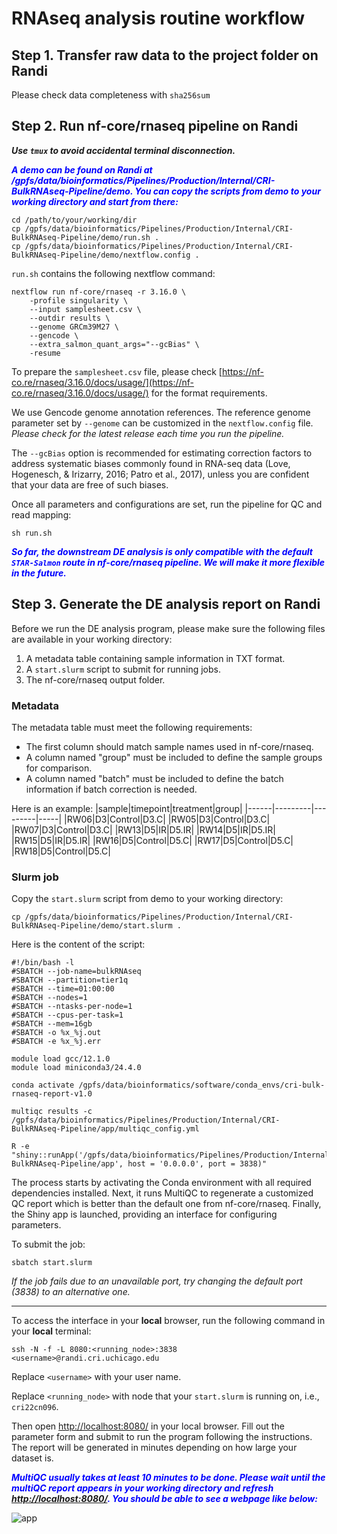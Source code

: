 # RNAseq analysis routine workflow 

## Step 1. Transfer raw data to the project folder on Randi
Please check data completeness with `sha256sum`

## Step 2. Run nf-core/rnaseq pipeline on Randi

***Use `tmux` to avoid accidental terminal disconnection.***

<span style="color:blue">***A demo can be found on Randi at /gpfs/data/bioinformatics/Pipelines/Production/Internal/CRI-BulkRNAseq-Pipeline/demo. You can copy the scripts from demo to your working directory and start from there:***</span>

```
cd /path/to/your/working/dir
cp /gpfs/data/bioinformatics/Pipelines/Production/Internal/CRI-BulkRNAseq-Pipeline/demo/run.sh .
cp /gpfs/data/bioinformatics/Pipelines/Production/Internal/CRI-BulkRNAseq-Pipeline/demo/nextflow.config .
```

`run.sh` contains the following nextflow command:

```
nextflow run nf-core/rnaseq -r 3.16.0 \
    -profile singularity \
    --input samplesheet.csv \
    --outdir results \
    --genome GRCm39M27 \
    --gencode \
    --extra_salmon_quant_args="--gcBias" \
    -resume
```

To prepare the `samplesheet.csv` file, please check [https://nf-co.re/rnaseq/3.16.0/docs/usage/](https://nf-co.re/rnaseq/3.16.0/docs/usage/) for the format requirements.

We use Gencode genome annotation references. The reference genome parameter set by `--genome` can be customized in the `nextflow.config` file. *Please check for the latest release each time you run the pipeline.*

The `--gcBias` option is recommended for estimating correction factors to address systematic biases commonly found in RNA-seq data (Love, Hogenesch, & Irizarry, 2016; Patro et al., 2017), unless you are confident that your data are free of such biases.

Once all parameters and configurations are set, run the pipeline for QC and read mapping:

```
sh run.sh
```

<span style="color:blue">***So far, the downstream DE analysis is only compatible with the default `STAR-Salmon` route in nf-core/rnaseq pipeline. We will make it more flexible in the future.***</span>

## Step 3. Generate the DE analysis report on Randi

Before we run the DE analysis program, please make sure the following files are available in your working directory:
1) A metadata table containing sample information in TXT format. 
2) A `start.slurm` script to submit for running jobs.
3) The nf-core/rnaseq output folder.

### Metadata

The metadata table must meet the following requirements: 
- The first column should match sample names used in nf-core/rnaseq.
- A column named "group" must be included to define the sample groups for comparison.
- A column named "batch" must be included to define the batch information if batch correction is needed.

Here is an example:
|sample|timepoint|treatment|group|
|------|---------|---------|-----|
|RW06|D3|Control|D3.C|
|RW05|D3|Control|D3.C|
|RW07|D3|Control|D3.C|
|RW13|D5|IR|D5.IR|
|RW14|D5|IR|D5.IR|
|RW15|D5|IR|D5.IR|
|RW16|D5|Control|D5.C|
|RW17|D5|Control|D5.C|
|RW18|D5|Control|D5.C|

### Slurm job

Copy the `start.slurm` script from demo to your working directory: 
```
cp /gpfs/data/bioinformatics/Pipelines/Production/Internal/CRI-BulkRNAseq-Pipeline/demo/start.slurm .
```

Here is the content of the script:
```
#!/bin/bash -l
#SBATCH --job-name=bulkRNAseq
#SBATCH --partition=tier1q
#SBATCH --time=01:00:00
#SBATCH --nodes=1
#SBATCH --ntasks-per-node=1
#SBATCH --cpus-per-task=1
#SBATCH --mem=16gb
#SBATCH -o %x_%j.out
#SBATCH -e %x_%j.err

module load gcc/12.1.0
module load miniconda3/24.4.0

conda activate /gpfs/data/bioinformatics/software/conda_envs/cri-bulk-rnaseq-report-v1.0

multiqc results -c /gpfs/data/bioinformatics/Pipelines/Production/Internal/CRI-BulkRNAseq-Pipeline/app/multiqc_config.yml

R -e "shiny::runApp('/gpfs/data/bioinformatics/Pipelines/Production/Internal/CRI-BulkRNAseq-Pipeline/app', host = '0.0.0.0', port = 3838)"
```

The process starts by activating the Conda environment with all required dependencies installed. Next, it runs MultiQC to regenerate a customized QC report which is better than the default one from nf-core/rnaseq. Finally, the Shiny app is launched, providing an interface for configuring parameters.

To submit the job:
```
sbatch start.slurm
```

*If the job fails due to an unavailable port, try changing the default port (3838) to an alternative one.*

---

To access the interface in your **local** browser, run the following command in your **local** terminal:
```
ssh -N -f -L 8080:<running_node>:3838 <username>@randi.cri.uchicago.edu
```

Replace `<username>` with your user name.

Replace `<running_node>` with node that your `start.slurm` is running on, i.e., `cri22cn096`.

Then open [http://localhost:8080/](http://localhost:8080/) in your local browser. Fill out the parameter form and submit to run the program following the instructions. The report will be generated in minutes depending on how large your dataset is. 

<span style="color:blue">***MultiQC usually takes at least 10 minutes to be done. Please wait until the multiQC report appears in your working directory and refresh [http://localhost:8080/](http://localhost:8080/). You should be able to see a webpage like below:***</span>

![app](figures/app.png)

